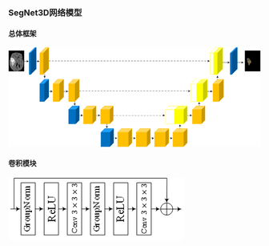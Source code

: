### SegNet3D网络模型

#### 总体框架

![](https://github.com/Zhao-BJ/Brain_Tumor_Segmentation/blob/main/pictures/models/SegNet3D/SegNet3D_Framework.png)

#### 卷积模块

![](https://github.com/Zhao-BJ/Brain_Tumor_Segmentation/blob/main/pictures/models/SegNet3D/SegNet3D_ConvBlock.png)

